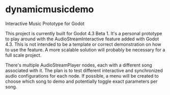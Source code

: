 # dynamicmusicdemo
 Interactive Music Prototype for Godot

This project is currently built for Godot 4.3 Beta 1. It's a personal prototype to play around with the AudioStreamInteractive feature added with Godot 4.3.
This is not intended to be a template or correct demonstration on how to use the feature.
A more scalable solution will probably be necessary for a full scale project.

There's multiple AudioStreamPlayer nodes, each with a different song associated with it.
The plan is to test different interactive and synchronized audio configurations for each node.
If possible, a menu will be created to choose which song to demo and potentially toggle exact parameters per song.
